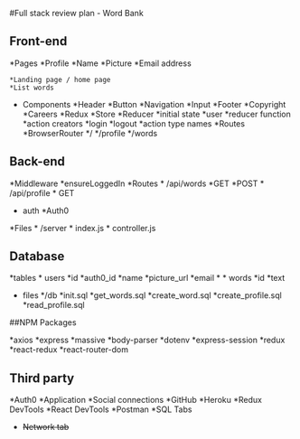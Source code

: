 #Full stack review plan - Word Bank

## Front-end


*Pages
    *Profile
        *Name
        *Picture
        *Email address

    *Landing page / home page
    *List words
* Components
    *Header
    *Button
    *Navigation
    *Input
    *Footer
        *Copyright
        *Careers
*Redux
    *Store
    *Reducer
        *initial state
            *user
        *reducer function
        *action creators 
            *login
            *logout
        *action type names
*Routes
    *BrowserRouter
    */
    */profile
    */words

## Back-end

*Middleware
    *ensureLoggedIn
*Routes
    * /api/words
        *GET
        *POST 
    * /api/profile
        * GET
* auth
    *Auth0

*Files
    * /server
        * index.js
        * controller.js



## Database
*tables
    * users
        *id
        *auth0_id
        *name
        *picture_url
        *email
        *
    * words
        *id
        *text
* files
    */db
        *init.sql
        *get_words.sql
        *create_word.sql
        *create_profile.sql
        *read_profile.sql

##NPM Packages

*axios
*express
*massive
*body-parser
*dotenv
*express-session
*redux
*react-redux
*react-router-dom

## Third party

*Auth0
    *Application
    *Social connections
*GitHub
*Heroku
*Redux DevTools
*React DevTools
*Postman
*SQL Tabs
* ~~Network tab~~

